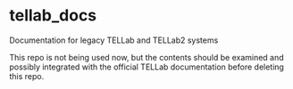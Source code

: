 # tellab_docs
Documentation for legacy TELLab and TELLab2 systems

This repo is not being used now, but the contents should be examined and possibly integrated with the official TELLab documentation before deleting this repo.
